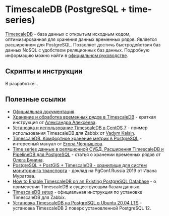 # TimescaleDB (PostgreSQL + time-series)

[TimescaleDB](https://www.timescale.com/) - база данных с открытым исходным кодом, оптимизированная для хранения данных временных рядов. Является расширением для PostgreSQL. Позволяет достичь быстродействия баз данных NoSQL с удобством реляционных баз данных. Подробную информацию можно найти в [официальном руководстве](https://docs.timescale.com/).

## Скрипты и инструкции

В разработке...

## Полезные ссылки

* [Официальная документация](https://docs.timescale.com/).
* [Хранение и обработка временных рядов в TimescaleDB](https://eax.me/timescaledb/) - краткая инструкция от [Александра Алексеева](https://disqus.com/by/afiskon/).
* [Установка и использование TimescaleDB в CentOS 7](https://www.digitalocean.com/community/tutorials/how-to-install-and-use-timescaledb-on-centos-7-ru) - пример использования TimescaleDB для Zabbix от [Vadym Kalsin](https://www.digitalocean.com/community/users/neformat).
* [TimescaleDB. Комфортное хранение метрик в PostgreSQL](https://blog.egrik.ru/2018/06/timescaledb-postgresql.html) - интересный мануал от [Егора Чернышева](https://disqus.com/by/echernyshev).
* [Time series данные в реляционной СУБД. Расширения TimescaleDB и PipelineDB для PostgreSQL](https://habr.com/ru/company/oleg-bunin/blog/464303/) - статья о хранении временных рядов от [Олега Бунина](https://habr.com/ru/users/olegbunin).
* [PostgreSQL + PostGIS + TimescaleDB - хранилище для систем мониторинга транспорта](https://pgconf.ru/2019/242909) - доклад на PgConf.Russia 2019 от Ивана Муратова.
* [How to Enable TimescaleDB on an Existing PostgreSQL Database](https://severalnines.com/database-blog/how-enable-timescaledb-existing-postgresql-database) - о применении TimescaleDB к существующим базам данных.
* [TimescaleDB setup](https://www.zabbix.com/documentation/current/en/manual/appendix/install/timescaledb) - официальная инструкция по установке TimescaleDB для Zabbix.
* [Установка TimescaleDB на PostgreSQL в Ubuntu 20.04 LTS](https://internet-lab.ru/timescaledb_postgresql_install_ubuntu) - установка TimescaleDB 2 поверх установленной PostgreSQL 12.
